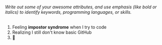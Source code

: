 ###### Write out some of your awesome attributes, and use emphasis (like bold or italics) to identify keywords, programming languages, or skills.

1. Feeling **impostor syndrome** when I try to code
2. Realizing I still don't know basic GitHub
3. :shit:
